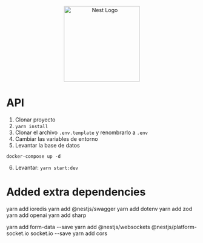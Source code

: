 <p align="center">
  <a href="http://nestjs.com/" target="blank"><img src="https://nestjs.com/img/logo-small.svg" width="200" alt="Nest Logo" /></a>
</p>


# API

1. Clonar proyecto
2. ```yarn install```
3. Clonar el archivo ```.env.template``` y renombrarlo a ```.env```
4. Cambiar las variables de entorno
5. Levantar la base de datos
```
docker-compose up -d
```

6. Levantar: ```yarn start:dev```


# Added extra dependencies
yarn add ioredis
yarn add @nestjs/swagger
yarn add dotenv
yarn add zod
yarn add openai
yarn add sharp

yarn add form-data --save
yarn add @nestjs/websockets @nestjs/platform-socket.io socket.io --save
yarn add cors 